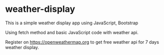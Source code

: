 # weather-display

This is a simple weather display app using JavaScript, Bootstrap

Using fetch method and basic JavaScript code with weather api. 

Register on https://openweathermap.org to get free weather api for 7 days weather display.
